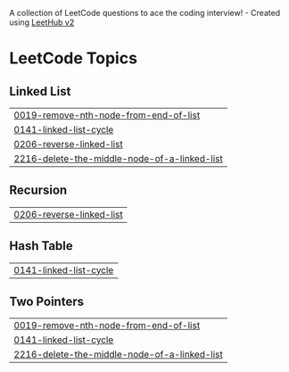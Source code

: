 A collection of LeetCode questions to ace the coding interview! - Created using [LeetHub v2](https://github.com/arunbhardwaj/LeetHub-2.0)
<!---LeetCode Topics Start-->
# LeetCode Topics
## Linked List
|  |
| ------- |
| [0019-remove-nth-node-from-end-of-list](https://github.com/Rutikpatil0123/Learn-and-Push/tree/master/0019-remove-nth-node-from-end-of-list) |
| [0141-linked-list-cycle](https://github.com/Rutikpatil0123/Learn-and-Push/tree/master/0141-linked-list-cycle) |
| [0206-reverse-linked-list](https://github.com/Rutikpatil0123/Learn-and-Push/tree/master/0206-reverse-linked-list) |
| [2216-delete-the-middle-node-of-a-linked-list](https://github.com/Rutikpatil0123/Learn-and-Push/tree/master/2216-delete-the-middle-node-of-a-linked-list) |
## Recursion
|  |
| ------- |
| [0206-reverse-linked-list](https://github.com/Rutikpatil0123/Learn-and-Push/tree/master/0206-reverse-linked-list) |
## Hash Table
|  |
| ------- |
| [0141-linked-list-cycle](https://github.com/Rutikpatil0123/Learn-and-Push/tree/master/0141-linked-list-cycle) |
## Two Pointers
|  |
| ------- |
| [0019-remove-nth-node-from-end-of-list](https://github.com/Rutikpatil0123/Learn-and-Push/tree/master/0019-remove-nth-node-from-end-of-list) |
| [0141-linked-list-cycle](https://github.com/Rutikpatil0123/Learn-and-Push/tree/master/0141-linked-list-cycle) |
| [2216-delete-the-middle-node-of-a-linked-list](https://github.com/Rutikpatil0123/Learn-and-Push/tree/master/2216-delete-the-middle-node-of-a-linked-list) |
<!---LeetCode Topics End-->